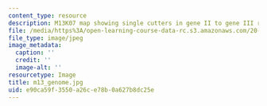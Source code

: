 ```yaml
---
content_type: resource
description: M13K07 map showing single cutters in gene II to gene III region.
file: /media/https%3A/open-learning-course-data-rc.s3.amazonaws.com/20-109-laboratory-fundamentals-in-biological-engineering-fall-2007/e90ca59f3550a26ce78b0a627b8dc25e_m13_genome.jpg
file_type: image/jpeg
image_metadata:
  caption: ''
  credit: ''
  image-alt: ''
resourcetype: Image
title: m13_genome.jpg
uid: e90ca59f-3550-a26c-e78b-0a627b8dc25e
---
```

